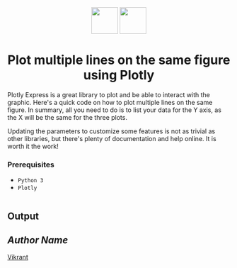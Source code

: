 <div align="center">
  <img height="60" src="https://user-images.githubusercontent.com/85709371/156916372-d8c1bbdd-5fe9-40d1-a250-5a1d4d454832.png">
  <img height="60" src="https://user-images.githubusercontent.com/85709371/161909107-3988cd74-ff76-4467-b670-ea04974ede98.png">
</div>

<h1 align="center">Plot multiple lines on the same figure using Plotly</h1>
Plotly Express is a great library to plot and be able to interact with the graphic. Here's a quick code on how to plot multiple lines on the same figure. In summary, all you need to do is to list your data for the Y axis, as the X will be the same for the three plots.

Updating the parameters to customize some features is not as trivial as other libraries, but there's plenty of documentation and help online. It is worth it the work!

### Prerequisites
* `Python 3`
* `Plotly`

<!-- ### Source Code -->
```python3
```

## Output
<!-- ![Screenshot (155)]() -->

## *Author Name*
[Vikrant](https://github.com/vikrant-v28)
